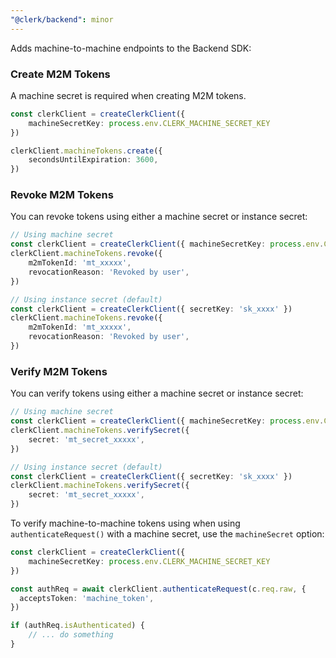 ```yaml
---
"@clerk/backend": minor
---
```


Adds machine-to-machine endpoints to the Backend SDK:

### Create M2M Tokens

A machine secret is required when creating M2M tokens.

```ts
const clerkClient = createClerkClient({
    machineSecretKey: process.env.CLERK_MACHINE_SECRET_KEY
})

clerkClient.machineTokens.create({
    secondsUntilExpiration: 3600,
})
```

### Revoke M2M Tokens

You can revoke tokens using either a machine secret or instance secret:

```ts
// Using machine secret
const clerkClient = createClerkClient({ machineSecretKey: process.env.CLERK_MACHINE_SECRET_KEY })
clerkClient.machineTokens.revoke({
    m2mTokenId: 'mt_xxxxx',
    revocationReason: 'Revoked by user',
})

// Using instance secret (default)
const clerkClient = createClerkClient({ secretKey: 'sk_xxxx' })
clerkClient.machineTokens.revoke({
    m2mTokenId: 'mt_xxxxx',
    revocationReason: 'Revoked by user',
})
```

### Verify M2M Tokens

You can verify tokens using either a machine secret or instance secret:

```ts
// Using machine secret
const clerkClient = createClerkClient({ machineSecretKey: process.env.CLERK_MACHINE_SECRET_KEY })
clerkClient.machineTokens.verifySecret({
    secret: 'mt_secret_xxxxx',
})

// Using instance secret (default)
const clerkClient = createClerkClient({ secretKey: 'sk_xxxx' })
clerkClient.machineTokens.verifySecret({
    secret: 'mt_secret_xxxxx',
})
```

To verify machine-to-machine tokens using when using `authenticateRequest()` with a machine secret, use the `machineSecret` option:

```ts
const clerkClient = createClerkClient({
    machineSecretKey: process.env.CLERK_MACHINE_SECRET_KEY
})

const authReq = await clerkClient.authenticateRequest(c.req.raw, {
  acceptsToken: 'machine_token',
})

if (authReq.isAuthenticated) {
    // ... do something
}
```